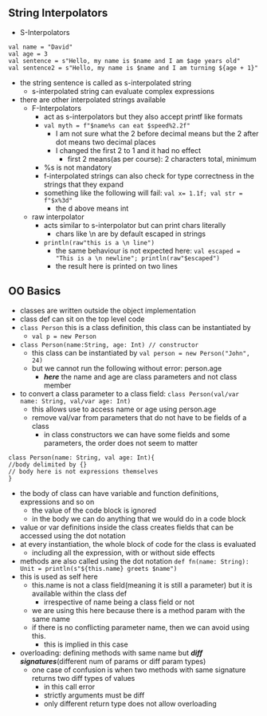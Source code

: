 ## String Interpolators
- S-Interpolators
```
val name = "David"
val age = 3
val sentence = s"Hello, my name is $name and I am $age years old"
val sentence2 = s"Hello, my name is $name and I am turning ${age + 1}"
```
- the string sentence is called as s-interpolated string
	- s-interpolated string can evaluate complex expressions
- there are other interpolated strings available
	- F-Interpolators
		- act as s-interpolators but they also accept printf like formats
		- `val myth = f"$name%s can eat $speed%2.2f"`
			- I am not sure what the 2 before decimal means but the 2 after dot means two decimal places
			- I changed the first 2 to 1 and it had no effect
				- first 2 means(as per course): 2 characters total, minimum 
		- %s is not mandatory
		- f-interpolated strings can also check for type correctness in the strings that they expand
		- something like the following will fail: `val x= 1.1f; val str = f"$x%3d"`
			- the d above means int
	- raw interpolator
		- acts similar to s-interpolator but can print chars literally
			- chars like \\n are by default escaped in strings
		- `println(raw"this is a \n line")`
			- the same behaviour is not expected here: `val escaped = "This is a \n newline"; println(raw"$escaped")`
			- the result here is printed on two lines


## OO Basics
- classes are written outside the object implementation
- class def can sit on the top level code
- `class Person`  this is a class definition, this class can be instantiated by
	- `val p = new Person`
- `class Person(name:String, age: Int) // constructor`
	- this class can be instantiated by `val person = new Person("John", 24)`
	- but we cannot run the following without error: person.age
		- ***here*** the name and age are class parameters and not class member
- to convert a class parameter to a class field: `class Person(val/var name: String, val/var age: Int)`
	- this allows use to access name or age using person.age
	- remove val/var from parameters that do not have to be fields of a class
		- in class constructors we can have some fields and some parameters, the order does not seem to matter
```
class Person(name: String, val age: Int){
//body delimited by {}
// body here is not expressions themselves
}
```
- the body of class can have variable and function definitions, expressions and so on
	- the value of the code block is ignored
	- in the body we can do anything that we would do in a code block
- value or var definitions inside the class creates fields that can be accessed using the dot notation
- at every instantiation, the whole block of code for the class is evaluated
	- including all the expression, with or without side effects
- methods are also called using the dot notation
`def fn(name: String): Unit = println(s"${this.name} greets $name")`
- this is used as self here
	- this.name is not a class field(meaning it is still a parameter) but it is available within the class def
		- irrespective of name being a class field or not
	- we are using this here because there is a method param with the same name
	- if there is no conflicting parameter name, then we can avoid using this.
		- this is implied in this case
- overloading: defining methods with same name but ***diff signatures***(different num of params or diff param types)
	- one case of confusion is when two methods with same signature returns two diff types of values
		- in this call error
		- strictly arguments must be diff
		- only different return type does not allow overloading